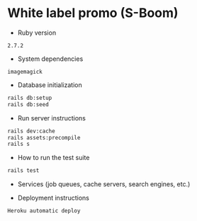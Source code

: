 # White label promo (S-Boom)

* Ruby version

```
2.7.2
```

* System dependencies

```
imagemagick
```

* Database initialization

```bash
rails db:setup
rails db:seed
```

* Run server instructions
```bash
rails dev:cache
rails assets:precompile
rails s
```

* How to run the test suite

```bash
rails test
```

* Services (job queues, cache servers, search engines, etc.)

* Deployment instructions

```
Heroku automatic deploy
```
